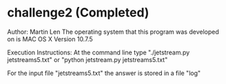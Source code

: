 challenge2 (Completed)
=================
Author: Martin Len
The operating system that this program was developed on is MAC OS X
Version 10.7.5

Execution Instructions:
At the command line type "./jetstream.py jetstreams5.txt" or "python jetstream.py jetstreams5.txt"

For the input file "jetstreams5.txt" the answer is stored in a file "log"
